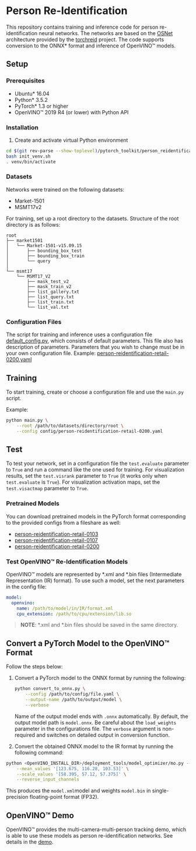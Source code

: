 # Person Re-Identification

This repository contains training and inference code for person re-identification
neural networks. The networks are based on the [OSNet](https://arxiv.org/abs/1905.00953)
architecture provided by the [torchreid](https://github.com/KaiyangZhou/deep-person-reid.git)
project. The code supports conversion to the ONNX\* format and inference of OpenVINO™ models.

## Setup

### Prerequisites

* Ubuntu\* 16.04
* Python\* 3.5.2
* PyTorch\* 1.3 or higher
* OpenVINO™ 2019 R4 (or lower) with Python API

### Installation

1. Create and activate virtual Python environment

```bash
cd $(git rev-parse --show-toplevel)/pytorch_toolkit/person_reidentification
bash init_venv.sh
. venv/bin/activate
```

### Datasets

Networks were trained on the following datasets:

* Market-1501
* MSMT17v2

For training, set up a root directory to the datasets.
Structure of the root directory is as follows:

```
root
├── market1501
│   └── Market-1501-v15.09.15
│       ├── bounding_box_test
│       ├── bounding_box_train
│       └── query
│
└── msmt17
    └── MSMT17_V2
        ├── mask_test_v2
        ├── mask_train_v2
        ├── list_gallery.txt
        ├── list_query.txt
        ├── list_train.txt
        └── list_val.txt
```

### Configuration Files

The script for training and inference uses a configuration file
[default_config.py](config/default_config.py), which consists of default parameters.
This file also has description of parameters.
Parameters that you wish to change must be in your own configuration file.
Example: [person-reidentification-retail-0200.yaml](config/person-reidentification-retail-0200.yaml)

## Training

To start training, create or choose a configuration file and use the `main.py` script.

Example:

```bash
python main.py \
    --root /path/to/datasets/directory/root \
    --config config/person-reidentification-retail-0200.yaml
```

## Test
To test your network, set in a configuration file the `test.evaluate` parameter to `True`
and run a command like the one used for training.
For visualization results, set the `test.visrank` parameter to `True` (it works only when
`test.evaluate` is `True`).
For visualization activation maps, set the `test.visactmap` parameter to `True`.

### Pretrained Models

You can download pretrained models in the PyTorch format corresponding to the provided configs from a fileshare as well:
- [person-reidentification-retail-0103](https://download.01.org/opencv/openvino_training_extensions/models/person_reidentification/person-reidentification-retail-0103.pt)
- [person-reidentification-retail-0107](https://download.01.org/opencv/openvino_training_extensions/models/person_reidentification/person-reidentification-retail-0107.pt)
- [person-reidentification-retail-0200](https://download.01.org/opencv/openvino_training_extensions/models/person_reidentification/person-reidentification-retail-0200.pt)


### Test OpenVINO™ Re-Identification Models

OpenVINO™ models are represented by \*.xml and \*.bin files (Intermediate Representation (IR) format).
To use such a model, set the next parameters in the config file:

```yaml
model:
  openvino:
    name: /path/to/model/in/IR/format.xml
    cpu_extension: /path/to/cpu/extension/lib.so
```

> **NOTE**: \*.xml and \*.bin files should be saved in the same directory.


## Convert a PyTorch Model to the OpenVINO™ Format

Follow the steps below:

1. Convert a PyTorch model to the ONNX format by running the following:

    ```bash
    python convert_to_onnx.py \
        --config /path/to/config/file.yaml \
        --output-name /path/to/output/model \
        --verbose
    ```

    Name of the output model ends with `.onnx` automatically.
    By default, the output model path is `model.onnx`. Be careful about the `load_weights` parameter
     in the configurations file. The `verbose` argument is non-required and
    switches on detailed output in conversion function.

2. Convert the obtained ONNX model to the IR format by running the following command:

```bash
python <OpenVINO_INSTALL_DIR>/deployment_tools/model_optimizer/mo.py --input_model model.onnx  \
    --mean_values '[123.675, 116.28, 103.53]' \
    --scale_values '[58.395, 57.12, 57.375]' \
    --reverse_input_channels
```

This produces the `model.xml`model and weights `model.bin` in single-precision floating-point format (FP32).

## OpenVINO™ Demo

OpenVINO™ provides the multi-camera-multi-person tracking demo, which is able to use these models as person re-identification networks. See details in the [demo](https://github.com/opencv/open_model_zoo/tree/develop/demos/python_demos/multi_camera_multi_person_tracking).
